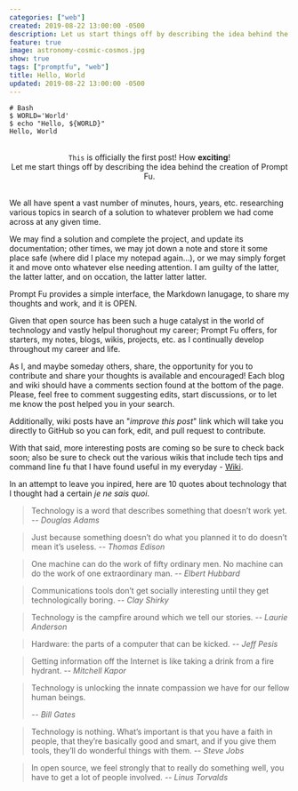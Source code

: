 ```yaml
---
categories: ["web"]
created: 2019-08-22 13:00:00 -0500
description: Let us start things off by describing the idea behind the creation of Prompt Fu.
feature: true
image: astronomy-cosmic-cosmos.jpg
show: true
tags: ["promptfu", "web"]
title: Hello, World
updated: 2019-08-22 13:00:00 -0500
---
```

```shell
# Bash
$ WORLD='World'
$ echo "Hello, ${WORLD}"
Hello, World
```
<br />
<center><code class="language-text">This</code> is officially the first post! How <b>exciting</b>!</center>

<center>Let me start things off by describing the idea behind the creation of Prompt Fu.</center>

<!--more-->
<br />

We all have spent a vast number of minutes, hours, years, etc. researching various topics in search of a solution to
whatever problem we had come across at any given time.

We may find a solution and complete the project, and update its documentation; other times, we may jot down a note and
store it some place safe (where did I place my notepad again...), or we may simply forget it and move onto whatever
else needing attention. I am guilty of the latter, the latter latter, and on occation, the latter latter latter.

Prompt Fu provides a simple interface, the Markdown lanugage, to share my thoughts and work, and it is OPEN.

Given that open source has been such a huge catalyst in the world of technology and vastly helpul thorughout my career;
Prompt Fu offers, for starters, my notes, blogs, wikis, projects, etc. as I continually develop throughout my career and life.

As I, and maybe someday others, share, the opportunity for you to contribute and share your thoughts is available and
encouraged! Each blog and wiki should have a comments section found at the bottom of the page. Please, feel free to
comment suggesting edits, start discussions, or to let me know the post helped you in your search.

Additionally, wiki posts have an "*improve this post*" link which will take you directly to GitHub so you can fork, edit,
and pull request to contribute.

With that said, more interesting posts are coming so be sure to check back soon; also be sure to check out the various
wikis that include tech tips and command line fu that I have found useful in my everyday - [Wiki](https://www.promptfu.com/wiki).

In an attempt to leave you inpired, here are 10 quotes about technology that I thought had a certain *je ne sais quoi*.

> Technology is a word that describes something that doesn’t work yet.
> <cite>-- Douglas Adams</cite>

> Just because something doesn’t do what you planned it to do doesn’t mean it’s useless.
> <cite>-- Thomas Edison</cite>

> One machine can do the work of fifty ordinary men. No machine can do the work of one extraordinary man.
> <cite>-- Elbert Hubbard</cite>

> Communications tools don’t get socially interesting until they get technologically boring.
> <cite>-- Clay Shirky</cite>

> Technology is the campfire around which we tell our stories.
> <cite>-- Laurie Anderson</cite>

> Hardware: the parts of a computer that can be kicked.
> <cite>-- Jeff Pesis</cite>

> Getting information off the Internet is like taking a drink from a fire hydrant.
> <cite>-- Mitchell Kapor</cite>

> Technology is unlocking the innate compassion we have for our fellow human beings.
>
> <cite>-- Bill Gates</cite>

> Technology is nothing. What’s important is that you have a faith in people, that they’re basically good and smart, and if you give them tools, they’ll do wonderful things with them.
> <cite>-- Steve Jobs</cite>

> In open source, we feel strongly that to really do something well, you have to get a lot of people involved.
> <cite>-- Linus Torvalds</cite>

